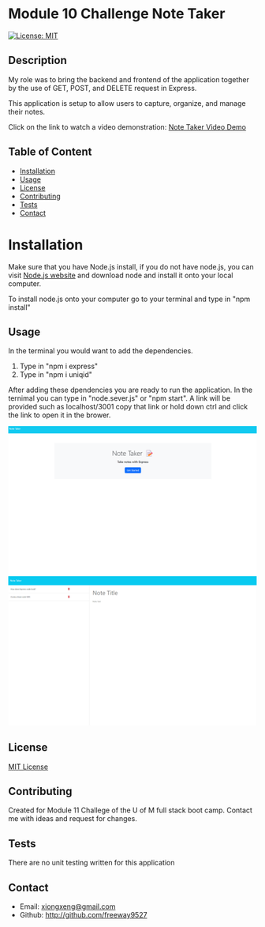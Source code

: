 # Module 10 Challenge Note Taker 

 [![License: MIT](https://img.shields.io/badge/License-MIT-blue.svg)](https://opensource.org/licenses/MIT)

 ## Description 
  My role was to bring the backend and frontend of the application together by the use of GET, POST, and DELETE request in Express.

 This application is setup to allow users to capture, organize, and manage their notes. 

 Click on the link to watch a video demonstration:
[Note Taker Video Demo](https://drive.google.com/file/d/1R_gXAcaT-CAWKogNeHB5wKXfDmKPi945/view)


 ## Table of Content
* [Installation](#installation)
* [Usage](#usage)
* [License](#license)
* [Contributing](#contributing)
* [Tests](#tests)
* [Contact](#contact)

# Installation 

Make sure that you have Node.js install, if you do not have node.js, you can visit [Node.js website](https://nodejs.org/en) and download node and install it onto your local computer. 

To install node.js onto your computer go to your terminal and type in "npm install" 



## Usage

In the terminal you would want to add the dependencies.
1. Type in "npm i express" 
2. Type in "npm i uniqid"

After adding these dpendencies you are ready to run the application. In the ternimal you can type in "node.sever.js" or "npm start". A link will be provided such as localhost/3001 copy that link or hold down ctrl and click the link to open it in the brower. 

![Alt text](Images/note-taker-ss1.png)
![Alt text](Images/note-taker-ss2.png)

## License 

[MIT License](https://opensource.org/licenses/MIT)

## Contributing

Created for Module 11 Challege of the U of M full stack boot camp. Contact me with ideas and request for changes.

## Tests
There are no unit testing written for this application

 ## Contact

 * Email: xiongxeng@gmail.com
 * Github: http://github.com/freeway9527
